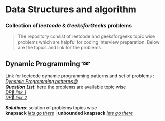 # **Data Structures and algorithm**
### Collection of _leetcode_ & _GeeksforGeeks_ problems

> The repository consist of leetcode and geeksforgeeks topic wise problems which are helpful for coding interview preparation.
> Below are the topics and link for the problems 

## Dynamic Programming :loop:

Link for leetcode dynamic programming patterns and set of problems : *[Dynamic Programming patterns:smile:](https://leetcode.com/discuss/general-discussion/458695/Dynamic-Programming-Patterns)*  
**_Question_** **_List_**: here the problems are available topic wise  
*[DP📑 link 1](https://leetcode.com/discuss/general-discussion/662866/DP-for-Beginners-Problems-or-Patterns-or-Sample-Solutions)*  
*[DP📑 link 2](https://leetcode.com/tag/dynamic-programming/discuss/1050391/Must-do-Dynamic-programming-Problems-Category-wise)*

**_Solutions_**: solution of problems topics wise  
**knapsack** *[lets go there](https://github.com/DhananjayGore/leetcode/tree/main/dsa-dynamic-programming/src/knapsack)*  | **unbounded** **knapsack** *[lets go there](https://github.com/DhananjayGore/leetcode/tree/main/dsa-dynamic-programming/src/unbounded/knapsack)*

